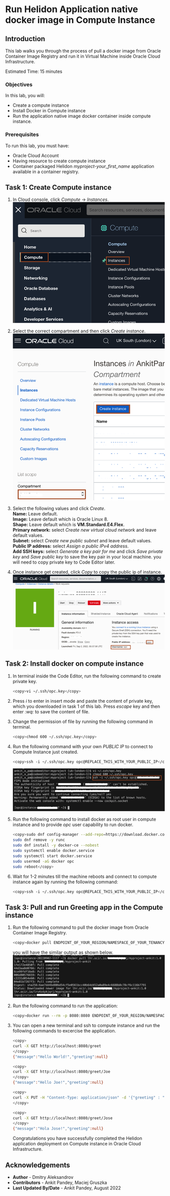 # Run Helidon Application native docker image in Compute Instance

## Introduction

This lab walks you through the process of pull a docker image from Oracle Container Image Registry and run it in Virtual Machine inside Oracle Cloud Infrastructure.

Estimated Time: 15 minutes


### Objectives

In this lab, you will:

* Create a compute instance
* Install Docker in Compute instance
* Run the application native image docker container inside compute instance.

### Prerequisites

To run this lab, you must have:

* Oracle Cloud Account
* Having resource to create compute instance
* Container packaged Helidon *myproject-your_first_name* application available in a container registry.

## Task 1: Create Compute instance

1. In Cloud console, click *Compute* -> *Instances*.
    ![compute instances](images/compute-instance.png)

2. Select the correct compartment and then click *Create instance*.
    ![create instance](images/create-instance.png)

3. Select the following values and click *Create*.</br>
    **Name:** Leave default.</br>
    **Image:** Leave default which is Oracle Linux 8.</br>
    **Shape:** Leave default which is **VM.Standard.E4.Flex**.</br>
    **Primary network:** select *Create new virtual cloud network* and leave default values.</br>
    **Subnet:** select *Create new public subnet* and leave default values.</br>
    **Public IP address:** select *Assign a public IPv4 address*.</br>
    **Add SSH keys:** select *Generate a key pair for me* and click *Save private key* and *Save public key* to save the key pair in your local machine. you will need to copy private key to Code Editor later.


4. Once instance get created, click *Copy* to copy the public ip of instance.
    ![copy ip](images/copy-ip.png)

## Task 2: Install docker on compute instance

1. In terminal inside the Code Editor, run the following command to create private key.
    ```bash
    <copy>vi ~/.ssh/opc.key</copy>
    ```

2. Press *i* to enter in insert mode and paste the content of private key, which you downloaded in task 1 of this lab. Press *escape* key and then enter *:wq:* to save the content of file.

3. Change the permission of file by running the following command in terminal.
    ```bash
    <copy>chmod 600 ~/.ssh/opc.key</copy>
    ```

4. Run the following command with your own *PUBLIC IP* to connect to Compute Instance just created.
    ```bash
    <copy>ssh -i ~/.ssh/opc.key opc@REPLACE_THIS_WITH_YOUR_PUBLIC_IP</copy>
    ```
    ![ssh opc](images/ssh-opc.png)


5. Run the following command to install docker as root user in compute instance and to provide *opc* user capability to run docker.
    ```bash
    <copy>sudo dnf config-manager --add-repo=https://download.docker.com/linux/centos/docker-ce.repo
    sudo dnf remove -y runc
    sudo dnf install -y docker-ce --nobest
    sudo systemctl enable docker.service
    sudo systemctl start docker.service
    sudo usermod -aG docker opc
    sudo reboot</copy>
    ```

6. Wait for 1-2 minutes till the machine reboots and connect to compute instance again by running the following command:
    ```bash
    <copy>ssh -i ~/.ssh/opc.key opc@REPLACE_THIS_WITH_YOUR_PUBLIC_IP</copy>
    ```

## Task 3: Pull and run Greeting app in the Compute instance


1. Run the following command to pull the docker image from Oracle Container Image Registry.
    ```bash
    <copy>docker pull ENDPOINT_OF_YOUR_REGION/NAMESPACE_OF_YOUR_TENANCY/myproject-your_first_name:1.0</copy>
    ```

    you will have the similar output as shown below.
    ![pull image](images/docker-pull.png)

2. Run the following command to run the application:
    ```bash
    <copy>docker run --rm -p 8080:8080 ENDPOINT_OF_YOUR_REGION/NAMESPACE_OF_YOUR_TENANCY/myproject-your_first_name:1.0</copy>
    ```

3. You can open a new terminal and ssh to compute instance and run the following commands to excercise the application.
    ```bash
    <copy>
    curl -X GET http://localhost:8080/greet
    </copy>
    {"message":"Hello World!","greeting":null}
    ```

    ```bash
    <copy>
    curl -X GET http://localhost:8080/greet/Joe
    </copy>
    {"message":"Hello Joe!","greeting":null}
    ```

    ```bash
    <copy>
    curl -X PUT -H "Content-Type: application/json" -d '{"greeting" : "Hola"}' http://localhost:8080/greet/greeting
    </copy>
    ```

    ```bash
    <copy>
    curl -X GET http://localhost:8080/greet/Jose
    </copy>
    {"message":"Hola Jose!","greeting":null}
    ```

    Congratulations you have successfully completed the Helidon application deployment on Compute instance in Oracle Cloud Infrastructure.


## Acknowledgements

* **Author** -  Dmitry Aleksandrov
* **Contributors** - Ankit Pandey, Maciej Gruszka
* **Last Updated By/Date** - Ankit Pandey, August 2022

